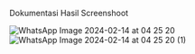 Dokumentasi Hasil Screenshoot

![WhatsApp Image 2024-02-14 at 04 25 20](https://github.com/afyar08/proyek4/assets/117814143/4ce8da5a-f4e1-423d-89ac-faa4932acc42)
![WhatsApp Image 2024-02-14 at 04 25 20 (1)](https://github.com/afyar08/proyek4/assets/117814143/8c45b126-58df-4a78-8285-331fba75ebb1)
